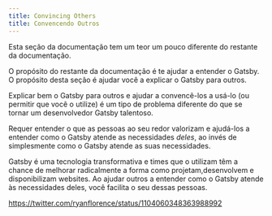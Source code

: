 ```yaml
---
title: Convincing Others
title: Convencendo Outros
---
```


Esta seção da documentação tem um teor um pouco diferente do restante da documentação.

O propósito do restante da documentação é te ajudar a entender o Gatsby. O propósito desta seção é ajudar você a explicar o Gatsby para outros.

Explicar bem o Gatsby para outros e ajudar a convencê-los a usá-lo (ou permitir que você o utilize) é um tipo de problema diferente do que se tornar um desenvolvedor Gatsby talentoso.

Requer entender o que as pessoas ao seu redor valorizam e ajudá-los a entender como o Gatsby atende as necessidades _deles_, ao invés de simplesmente como o Gatsby atende as suas necessidades.

Gatsby é uma tecnologia transformativa e times que o utilizam têm a chance de melhorar radicalmente a forma como projetam,desenvolvem e disponibilizam websites. Ao ajudar outros a entender como o Gatsby atende às necessidades deles, você facilita o seu dessas pessoas.

https://twitter.com/ryanflorence/status/1104060348363988992
